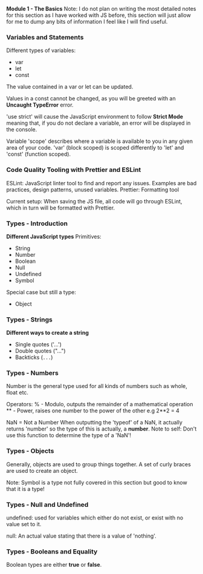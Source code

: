 **Module 1 - The Basics**
Note: I do not plan on writing the most detailed notes for this section as I have worked with JS before, this section will just allow for me to dump any bits of information I feel like I will find useful.

### Variables and Statements

Different types of variables:

- var
- let
- const

The value contained in a var or let can be updated.

Values in a const cannot be changed, as you will be greeted with an **Uncaught TypeError** error.

'use strict' will cause the JavaScript environment to follow **Strict Mode** meaning that, if you do not declare a variable, an error will be displayed in the console.

Variable 'scope' describes where a variable is available to you in any given area of your code. 'var' (block scoped) is scoped differently to 'let' and 'const' (function scoped).

### Code Quality Tooling with Prettier and ESLint

ESLint: JavaScript linter tool to find and report any issues. Examples are bad practices, design patterns, unused variables.
Prettier: Formatting tool

Current setup: When saving the JS file, all code will go through ESLint, which in turn will be formatted with Prettier.

### Types - Introduction

**Different JavaScript types**
Primitives:

- String
- Number
- Boolean
- Null
- Undefined
- Symbol

Special case but still a type:

- Object

### Types - Strings

**Different ways to create a string**

- Single quotes ('...')
- Double quotes ("...")
- Backticks (`...`)

### Types - Numbers

Number is the general type used for all kinds of numbers such as whole, float etc.

Operators:
% - Modulo, outputs the remainder of a mathematical operation
** - Power, raises one number to the power of the other e.g 2**2 = 4

NaN = Not a Number
When outputting the 'typeof' of a NaN, it actually returns 'number' so the type of this is actually, a **number**. Note to self: Don't use this function to determine the type of a 'NaN'!

### Types - Objects

Generally, objects are used to group things together. A set of curly braces are used to create an object.

Note: Symbol is a type not fully covered in this section but good to know that it is a type!

### Types - Null and Undefined

undefined: used for variables which either do not exist, or exist with no value set to it.

null: An actual value stating that there is a value of 'nothing'.

### Types - Booleans and Equality

Boolean types are either **true** or **false**.
